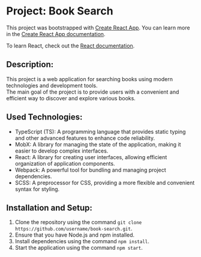# Project: Book Search

This project was bootstrapped with [Create React App](https://github.com/facebook/create-react-app).
You can learn more in the [Create React App documentation](https://facebook.github.io/create-react-app/docs/getting-started).

To learn React, check out the [React documentation](https://reactjs.org/).

## Description:

This project is a web application for searching books using modern technologies and development tools.\
The main goal of the project is to provide users with a convenient and efficient way to discover and explore various books.

## Used Technologies:
- TypeScript (TS): A programming language that provides static typing and other advanced features to enhance code reliability.
- MobX: A library for managing the state of the application, making it easier to develop complex interfaces.
- React: A library for creating user interfaces, allowing efficient organization of application components.
- Webpack: A powerful tool for bundling and managing project dependencies.
- SCSS: A preprocessor for CSS, providing a more flexible and convenient syntax for styling.

## Installation and Setup:

1. Clone the repository using the command `git clone https://github.com/username/book-search.git`.
2. Ensure that you have Node.js and npm installed.
3. Install dependencies using the command `npm install`.
4. Start the application using the command `npm start`.
